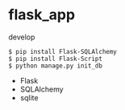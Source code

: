 # flask_app

develop

```code:pip
$ pip install Flask-SQLAlchemy
$ pip install Flask-Script
$ python manage.py init_db
```

- Flask
- SQLAlchemy
- sqlite
